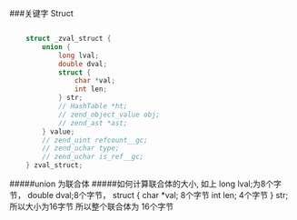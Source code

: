 ###关键字 Struct

```C

    struct _zval_struct {
        union {
            long lval;
            double dval;
            struct {
                char *val;
                int len;
            } str;
            // HashTable *ht;
            // zend_object_value obj;
            // zend_ast *ast;
        } value;
        // zend_uint refcount__gc;
        // zend_uchar type;
        // zend_uchar is_ref__gc;
    } zval_struct;

```

#####union 为联合体
#####如何计算联合体的大小, 如上
long lval;为8个字节，
double dval;8个字节，
struct {
    char *val; 8个字节
    int len;   4个字节
} str; 所以大小为16字节
所以整个联合体为 16个字节

